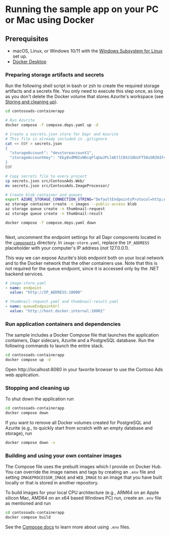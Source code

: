 # Running the sample app on your PC or Mac using Docker

## Prerequisites

* macOS, Linux, or Windows 10/11 with the [Windows Subsystem for Linux](https://docs.microsoft.com/en-us/windows/wsl/) set up.
* [Docker Desktop](https://docs.docker.com/docker-desktop/install/)

### Preparing storage artifacts and secrets

Run the following shell script in bash or zsh to create the required storage artifacts and a secrets file.
You only need to execute this step once, as long as you don't delete the Docker
volume that stores Azurite's workspace (see [Storing and cleaning up](#cleanup)).

```bash
cd contosoads-containerapp

# Run Azurite
docker compose -f compose.deps.yaml up -d  

# Create a secrets.json store for Dapr and Azurite
# This file is already included in .gitignore
cat << EOF > secrets.json
{
  "storageAccount": "devstoreaccount1",
  "storageAccountKey": "Eby8vdM02xNOcqFlqUwJPLlmEtlCDXJ1OUzFT50uSRZ6IFsuFq2UVErCz4I6tq/K1SZFPTOtr/KBHBeksoGMGw=="
}
EOF

# Copy secrets file to every project
cp secrets.json src/ContosoAds.Web/
mv secrets.json src/ContosoAds.ImageProcessor/ 

# Create blob container and queues
export AZURE_STORAGE_CONNECTION_STRING="DefaultEndpointsProtocol=http;AccountName=devstoreaccount1;AccountKey=Eby8vdM02xNOcqFlqUwJPLlmEtlCDXJ1OUzFT50uSRZ6IFsuFq2UVErCz4I6tq/K1SZFPTOtr/KBHBeksoGMGw==;BlobEndpoint=http://127.0.0.1:10000/devstoreaccount1;QueueEndpoint=http://127.0.0.1:10001/devstoreaccount1;TableEndpoint=http://127.0.0.1:10002/devstoreaccount1;"
az storage container create -n images --public-access blob
az storage queue create -n thumbnail-request
az storage queue create -n thumbnail-result

docker compose -f compose.deps.yaml down  
 
```

Next, uncomment the endpoint settings for all Dapr components located in the [`components`](../components) directory.
In `image-store.yaml`, replace the `IP_ADDRESS` placeholder with your computer's 
IP address (_not_ 127.0.0.1).

This way we can expose Azurite's blob endpoint both on your local network and to the
Docker network that the other containers use. Note that this is not required for the queue 
endpoint, since it is accessed only by the .NET backend services.

```yaml
# image-store.yaml
- name: endpoint
  value: "http://IP_ADDRESS:10000"

# thumbnail-request.yaml and thumbnail-result.yaml
- name: queueEndpointUrl
  value: "http://host.docker.internal:10001"
```

### Run application containers and dependencies

The sample includes a Docker Compose file that launches the application containers, Dapr sidecars, Azurite and a PostgreSQL
database. Run the following commands to launch the entire stack.

```bash
cd contosoads-containerapp
docker compose up -d
```

Open http://localhost:8080 in your favorite browser to use the Contoso Ads web application.

### Stopping and cleaning up

To shut down the application run

```bash
cd contosoads-containerapp
docker compose down
```

If you want to remove all Docker volumes created for PostgreSQL and Azurite
(e.g., to quickly start from scratch with an empty database and storage), run

```bash
docker compose down -v
```

### Building and using your own container images 

The Compose file uses the prebuilt images which I provide on Docker Hub. You can 
override the image names and tags by creating an `.env` file and setting 
`IMAGEPROCESSOR_IMAGE` and `WEB_IMAGE` to an image that you have built locally or 
that is stored in another repository. 

To build images for your local CPU architecture (e.g., ARM64 on an Apple silicon Mac,
AMD64 on an x64 based Windows PC) run, create an `.env` file as mentioned and run

```bash
cd contosoads-containerapp
docker compose build
````

See the [Compose docs](https://docs.docker.com/compose/environment-variables/set-environment-variables/#substitute-with-an-env-file)
to learn more about using `.env` files. 
